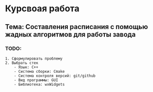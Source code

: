 # Курсвоая работа
## Тема: Составления расписания с помощью жадных алгоритмов для работы завода

### TODO:
    1. Сформулировать проблему
    2. Выбрать стек
        - Язык: C++
        - Система сборки: Cmake
        - Система контроля версий: git/github
        - Вид программы: GUI
        - Библиотека: wxWidgets

